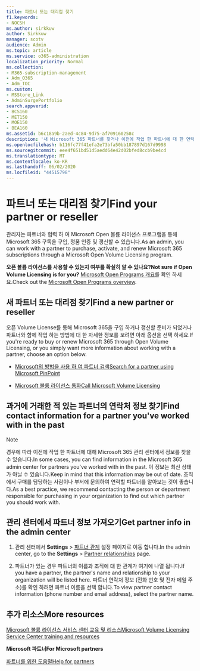 ```yaml
---
title: 파트너 또는 대리점 찾기
f1.keywords:
- NOCSH
ms.author: sirkkuw
author: Sirkkuw
manager: scotv
audience: Admin
ms.topic: article
ms.service: o365-administration
localization_priority: Normal
ms.collection:
- M365-subscription-management
- Adm_O365
- Adm_TOC
ms.custom:
- MSStore_Link
- AdminSurgePortfolio
search.appverid:
- BCS160
- MET150
- MOE150
- BEA160
ms.assetid: b6c18a9b-2aed-4c84-9d75-af709160258c
description: '새 Microsoft 365 파트너를 찾거나 이전에 작업 한 파트너에 대 한 연락처 정보를 가져오는 방법을 알아봅니다. '
ms.openlocfilehash: b116fc77f41efa2e73bfa50bb187897d167d9998
ms.sourcegitcommit: eee4f651bd51d5aedd64e42d02bfed8ccb9be4cd
ms.translationtype: MT
ms.contentlocale: ko-KR
ms.lasthandoff: 06/02/2020
ms.locfileid: "44515798"
---
```

# <a name="find-your-partner-or-reseller"></a><span data-ttu-id="7ee47-103">파트너 또는 대리점 찾기</span><span class="sxs-lookup"><span data-stu-id="7ee47-103">Find your partner or reseller</span></span>

<span data-ttu-id="7ee47-104">관리자는 파트너와 협력 하 여 Microsoft Open 볼륨 라이선스 프로그램을 통해 Microsoft 365 구독을 구입, 정품 인증 및 갱신할 수 있습니다.</span><span class="sxs-lookup"><span data-stu-id="7ee47-104">As an admin, you can work with a partner to purchase, activate, and renew Microsoft 365 subscriptions through a Microsoft Open Volume Licensing program.</span></span> 
  
 <span data-ttu-id="7ee47-105">**오픈 볼륨 라이선스를 사용할 수 있는지 여부를 확실히 알 수 있나요?**</span><span class="sxs-lookup"><span data-stu-id="7ee47-105">**Not sure if Open Volume Licensing is for you?**</span></span> <span data-ttu-id="7ee47-106">[Microsoft Open Programs 개요](https://go.microsoft.com/fwlink/p/?LinkId=613298)를 확인 하세요.</span><span class="sxs-lookup"><span data-stu-id="7ee47-106">Check out the [Microsoft Open Programs overview](https://go.microsoft.com/fwlink/p/?LinkId=613298).</span></span>
  
## <a name="find-a-new-partner-or-reseller"></a><span data-ttu-id="7ee47-107">새 파트너 또는 대리점 찾기</span><span class="sxs-lookup"><span data-stu-id="7ee47-107">Find a new partner or reseller</span></span>

<span data-ttu-id="7ee47-108">오픈 Volume License를 통해 Microsoft 365을 구입 하거나 갱신할 준비가 되었거나 파트너와 함께 작업 하는 방법에 대 한 자세한 정보를 보려면 아래 옵션을 선택 하세요.</span><span class="sxs-lookup"><span data-stu-id="7ee47-108">If you're ready to buy or renew Microsoft 365 through Open Volume Licensing, or you simply want more information about working with a partner, choose an option below.</span></span> 
  
- [<span data-ttu-id="7ee47-109">Microsoft의 방법을 사용 하 여 파트너 검색</span><span class="sxs-lookup"><span data-stu-id="7ee47-109">Search for a partner using Microsoft PinPoint</span></span>](https://go.microsoft.com/fwlink/p/?LinkId=613304)
    
- [<span data-ttu-id="7ee47-110">Microsoft 볼륨 라이선스 통화</span><span class="sxs-lookup"><span data-stu-id="7ee47-110">Call Microsoft Volume Licensing</span></span>](https://go.microsoft.com/fwlink/p/?LinkId=613305)
    
## <a name="find-contact-information-for-a-partner-youve-worked-with-in-the-past"></a><span data-ttu-id="7ee47-111">과거에 거래한 적 있는 파트너의 연락처 정보 찾기</span><span class="sxs-lookup"><span data-stu-id="7ee47-111">Find contact information for a partner you've worked with in the past</span></span>

> [!NOTE]
> <span data-ttu-id="7ee47-112">경우에 따라 이전에 작업 한 파트너에 대해 Microsoft 365 관리 센터에서 정보를 찾을 수 있습니다.</span><span class="sxs-lookup"><span data-stu-id="7ee47-112">In some cases, you can find information in the Microsoft 365 admin center for partners you've worked with in the past.</span></span> <span data-ttu-id="7ee47-113">이 정보는 최신 상태가 아닐 수 있습니다.</span><span class="sxs-lookup"><span data-stu-id="7ee47-113">Keep in mind that this information may be out of date.</span></span> <span data-ttu-id="7ee47-114">조직에서 구매를 담당하는 사람이나 부서에 문의하여 연락할 파트너를 알아보는 것이 좋습니다.</span><span class="sxs-lookup"><span data-stu-id="7ee47-114">As a best practice, we recommend contacting the person or department responsible for purchasing in your organization to find out which partner you should work with.</span></span> 
  
## <a name="get-partner-info-in-the-admin-center"></a><span data-ttu-id="7ee47-115">관리 센터에서 파트너 정보 가져오기</span><span class="sxs-lookup"><span data-stu-id="7ee47-115">Get partner info in the admin center</span></span>

1. <span data-ttu-id="7ee47-116">관리 센터에서 **Settings**  >  <a href="https://go.microsoft.com/fwlink/p/?linkid=2074649" target="_blank">파트너 관계</a> 설정 페이지로 이동 합니다.</span><span class="sxs-lookup"><span data-stu-id="7ee47-116">In the admin center, go to the **Settings** > <a href="https://go.microsoft.com/fwlink/p/?linkid=2074649" target="_blank">Partner relationships</a> page.</span></span>
  
2. <span data-ttu-id="7ee47-117">파트너가 있는 경우 파트너의 이름과 조직에 대 한 관계가 여기에 나열 됩니다.</span><span class="sxs-lookup"><span data-stu-id="7ee47-117">If you have a partner, the partner's name and relationship to your organization will be listed here.</span></span> <span data-ttu-id="7ee47-118">파트너 연락처 정보 (전화 번호 및 전자 메일 주소)를 확인 하려면 파트너 이름을 선택 합니다.</span><span class="sxs-lookup"><span data-stu-id="7ee47-118">To view partner contact information (phone number and email address), select the partner name.</span></span>
    
## <a name="more-resources"></a><span data-ttu-id="7ee47-119">추가 리소스</span><span class="sxs-lookup"><span data-stu-id="7ee47-119">More resources</span></span>

[<span data-ttu-id="7ee47-120">Microsoft 볼륨 라이선스 서비스 센터 교육 및 리소스</span><span class="sxs-lookup"><span data-stu-id="7ee47-120">Microsoft Volume Licensing Service Center training and resources</span></span>](https://go.microsoft.com/fwlink/?LinkId=613306)
  
 <span data-ttu-id="7ee47-121">**Microsoft 파트너**</span><span class="sxs-lookup"><span data-stu-id="7ee47-121">**For Microsoft partners**</span></span>
  
[<span data-ttu-id="7ee47-122">파트너를 위한 도움말</span><span class="sxs-lookup"><span data-stu-id="7ee47-122">Help for partners</span></span>](https://support.office.com/article/ae811622-b838-4f62-b7e9-659627374963.aspx)
  

